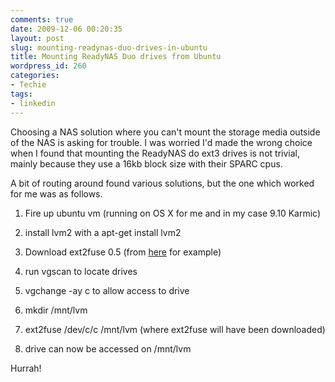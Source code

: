 ```yaml
---
comments: true
date: 2009-12-06 00:20:35
layout: post
slug: mounting-readynas-duo-drives-in-ubuntu
title: Mounting ReadyNAS Duo drives from Ubuntu
wordpress_id: 260
categories:
- Techie
tags:
- linkedin
---
```


Choosing a NAS solution where you can't mount the storage media outside of the NAS is asking for trouble. I was worried I'd made the wrong choice when I found that mounting the ReadyNAS do ext3 drives is not trivial, mainly because they use a 16kb block size with their SPARC cpus.

A bit of routing around found various solutions, but the one which worked for me was as follows.



	
  1. Fire up ubuntu vm (running on OS X for me and in my case 9.10 Karmic)

	
  2. install lvm2 with a apt-get install lvm2

	
  3. Download ext2fuse 0.5 (from [here](http://linux.softpedia.com/progDownload/ext2fuse-Download-29820.html) for example)

	
  4. run vgscan to locate drives

	
  5. vgchange -ay c to allow access to drive

	
  6. mkdir /mnt/lvm

	
  7. ext2fuse /dev/c/c /mnt/lvm (where ext2fuse will have been downloaded)

	
  8. drive can now be accessed on /mnt/lvm


Hurrah!
